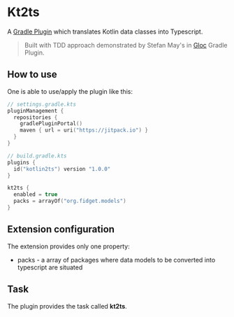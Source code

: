 # Kt2ts
A [Gradle Plugin](https://docs.gradle.org/current/userguide/custom_plugins.html) which translates Kotlin data classes into Typescript.

> Built with TDD approach demonstrated by Stefan May's in [Gloc](https://github.com/StefMa/Gloc) Gradle Plugin.

## How to use
One is able to use/apply the plugin like this:
```kotlin
// settings.gradle.kts
pluginManagement {
  repositories {
    gradlePluginPortal()
    maven { url = uri("https://jitpack.io") }
  }
}

// build.gradle.kts
plugins {
  id("kotlin2ts") version "1.0.0"
}

kt2ts {
  enabled = true
  packs = arrayOf("org.fidget.models")
}
```

## Extension configuration
The extension provides only one property:
* packs - a array of packages where data models to be converted into typescript are situated

## Task
The plugin provides the task called **kt2ts**.